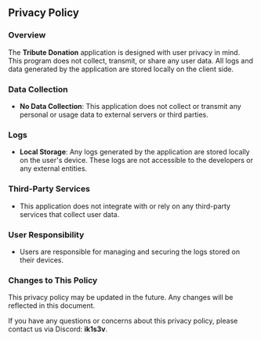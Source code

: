 ## Privacy Policy

### Overview
The **Tribute Donation** application is designed with user privacy in mind. This program does not collect, transmit, or share any user data. All logs and data generated by the application are stored locally on the client side.

### Data Collection
- **No Data Collection**: This application does not collect or transmit any personal or usage data to external servers or third parties.

### Logs
- **Local Storage**: Any logs generated by the application are stored locally on the user's device. These logs are not accessible to the developers or any external entities.

### Third-Party Services
- This application does not integrate with or rely on any third-party services that collect user data.

### User Responsibility
- Users are responsible for managing and securing the logs stored on their devices.

### Changes to This Policy
This privacy policy may be updated in the future. Any changes will be reflected in this document.

If you have any questions or concerns about this privacy policy, please contact us via Discord: **ik1s3v**.